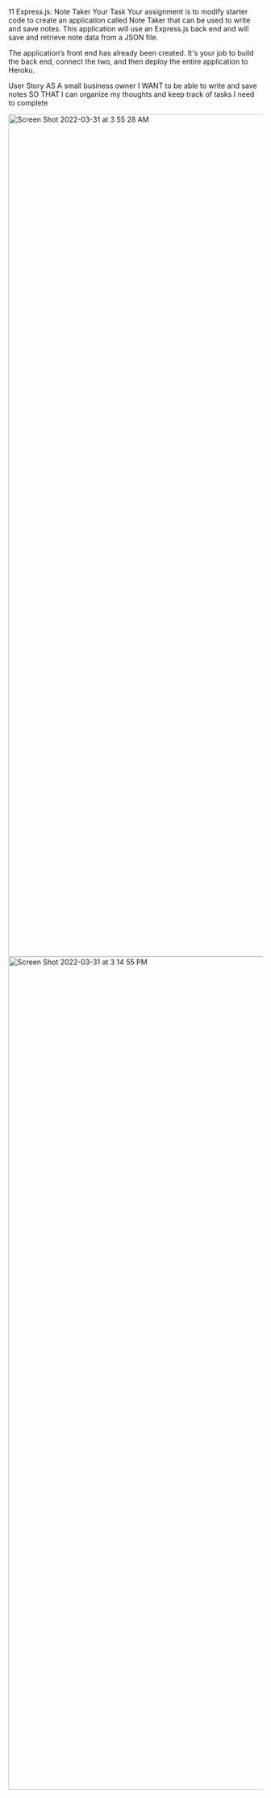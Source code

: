 11 Express.js: Note Taker
Your Task
Your assignment is to modify starter code to create an application called Note Taker that can be used to write and save notes. This application will use an Express.js back end and will save and retrieve note data from a JSON file.

The application’s front end has already been created. It's your job to build the back end, connect the two, and then deploy the entire application to Heroku.

User Story
AS A small business owner
I WANT to be able to write and save notes
SO THAT I can organize my thoughts and keep track of tasks I need to complete

<img width="1672" alt="Screen Shot 2022-03-31 at 3 55 28 AM" src="https://user-images.githubusercontent.com/92739989/161132077-336a4e77-dae5-4953-a5ce-9157dae0e544.png">

<img width="1653" alt="Screen Shot 2022-03-31 at 3 14 55 PM" src="https://user-images.githubusercontent.com/92739989/161132171-57c7b194-61ce-435d-bf3c-0784c8e7c3e6.png">

